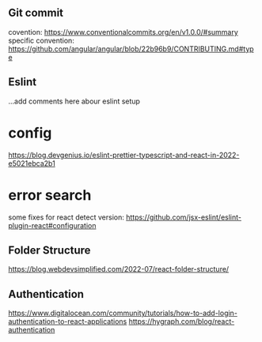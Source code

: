 ## Git commit

covention: https://www.conventionalcommits.org/en/v1.0.0/#summary
specific convention: https://github.com/angular/angular/blob/22b96b9/CONTRIBUTING.md#type

## Eslint

...add comments here abour eslint setup

# config

https://blog.devgenius.io/eslint-prettier-typescript-and-react-in-2022-e5021ebca2b1

# error search

some fixes for react detect version: https://github.com/jsx-eslint/eslint-plugin-react#configuration

## Folder Structure

https://blog.webdevsimplified.com/2022-07/react-folder-structure/

## Authentication

https://www.digitalocean.com/community/tutorials/how-to-add-login-authentication-to-react-applications
https://hygraph.com/blog/react-authentication
